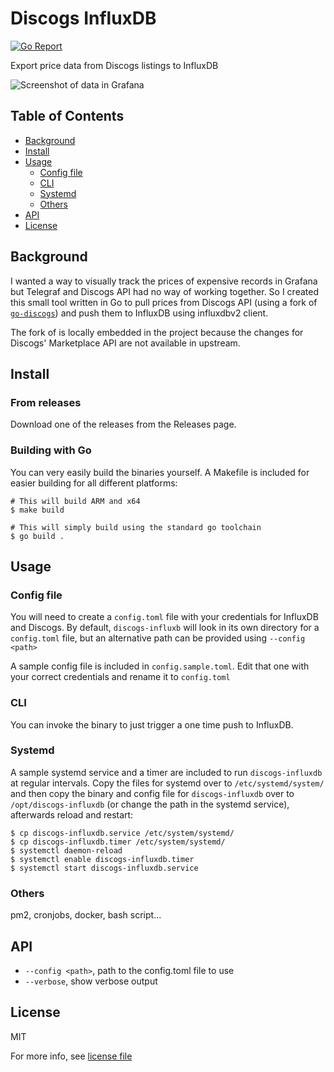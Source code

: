 # Discogs InfluxDB

<!-- Banner & Badges. Badges should have newlines -->
[![Go Report](https://goreportcard.com/badge/github.com/thibmaek/discogs-influxdb)](https://github.com/thibmaek/discogs-influxdb)

Export price data from Discogs listings to InfluxDB

![Screenshot of data in Grafana](https://pbs.twimg.com/media/EuHE0axWgAI_RQP?format=jpg&name=4096x4096)

## Table of Contents

- [Background](#background)
- [Install](#install)
- [Usage](#usage)
  - [Config file](#config-file)
  - [CLI](#cli)
  - [Systemd](#systemd)
  - [Others](#others)
- [API](#api)
- [License](#license)

## Background

I wanted a way to visually track the prices of expensive records in Grafana but Telegraf and Discogs API had no way of working together. So I created this small tool written in Go to pull prices from Discogs API (using a fork of [`go-discogs`](https://github.com/irlndts/go-discogs)) and push them to InfluxDB using influxdbv2 client.

The fork of is locally embedded in the project because the changes for Discogs' Marketplace API are not available in upstream.

## Install

### From releases

Download one of the releases from the Releases page.

### Building with Go

You can very easily build the binaries yourself. A Makefile is included for easier building for all different platforms:

```shell
# This will build ARM and x64
$ make build

# This will simply build using the standard go toolchain
$ go build .
```

## Usage

### Config file

You will need to create a `config.toml` file with your credentials for InfluxDB and Discogs. By default, `discogs-influxb` will look in its own directory for a `config.toml` file, but an alternative path can be provided using `--config <path>`

A sample config file is included in `config.sample.toml`. Edit that one with your correct credentials and rename it to `config.toml`

### CLI

You can invoke the binary to just trigger a one time push to InfluxDB.

### Systemd

A sample systemd service and a timer are included to run `discogs-influxdb` at regular intervals.
Copy the files for systemd over to `/etc/systemd/system/` and then copy the binary and config file for `discogs-influxdb` over to `/opt/discogs-influxdb` (or change the path in the systemd service), afterwards reload and restart:

```shell
$ cp discogs-influxdb.service /etc/system/systemd/
$ cp discogs-influxdb.timer /etc/system/systemd/
$ systemctl daemon-reload
$ systemctl enable discogs-influxdb.timer
$ systemctl start discogs-influxdb.service
```

### Others

pm2, cronjobs, docker, bash script...

## API

- `--config <path>`, path to the config.toml file to use
- `--verbose`, show verbose output

## License

MIT

For more info, see [license file](./LICENSE)
